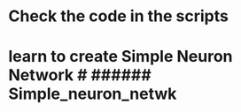 # Check the code in the scripts

# learn to create Simple Neuron Network # ###### Simple_neuron_netwk ######
